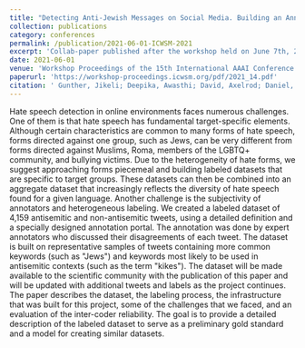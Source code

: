 ```yaml
---
title: "Detecting Anti-Jewish Messages on Social Media. Building an Annotated Corpus That Can Serve as A Preliminary Gold Standard"
collection: publications
category: conferences
permalink: /publication/2021-06-01-ICWSM-2021
excerpt: 'Collab-paper published after the workshop held on June 7th, 2021 at the 15th International AAAI Conference on Web and Social Media (ICWSM 2021)'
date: 2021-06-01
venue: 'Workshop Proceedings of the 15th International AAAI Conference on Web and Social Media'
paperurl: 'https://workshop-proceedings.icwsm.org/pdf/2021_14.pdf'
citation: ' Gunther, Jikeli; Deepika, Awasthi; David, Axelrod; Daniel, Miehling; Pauravi, Wagh; Weejoeng Joeng (2021). &quot;Detecting Anti-Jewish Messages on Social Media. Building an Annotated Corpus That Can Serve as A Preliminary Gold Standard; <i>Workshop Proceedings of the 15th International AAAI Conference on Web and Social Media</i>.'
---
```


Hate speech detection in online environments faces numerous challenges. One of them is that hate speech has fundamental target-specific elements. Although certain characteristics are common to many forms of hate speech, forms directed against one group, such as Jews, can be very different from forms directed against Muslims, Roma, members of the LGBTQ+ community, and bullying victims. Due to the heterogeneity of hate forms, we suggest approaching forms piecemeal and building labeled datasets that are specific to target groups. These datasets can then be combined into an aggregate dataset that increasingly reflects the diversity of hate speech found for a given language. Another challenge is the subjectivity of annotators and heterogeneous labeling. We created a labeled dataset of 4,159 antisemitic and non-antisemitic tweets, using a detailed definition and a specially designed annotation portal. The annotation was done by expert annotators who discussed their disagreements of each tweet. The dataset is built on representative samples of tweets containing more common keywords (such as "Jews") and keywords most likely to be used in antisemitic contexts (such as the term "kikes"). The dataset will be made available to the scientific community with the publication of this paper and will be updated with additional tweets and labels as the project continues. The paper describes the dataset, the labeling process, the infrastructure that was built for this project, some of the challenges that we faced, and an evaluation of the inter-coder reliability. The goal is to provide a detailed description of the labeled dataset to serve as a preliminary gold standard and a model for creating similar datasets.
